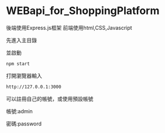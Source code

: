 # WEBapi_for_ShoppingPlatform

後端使用Express.js框架 前端使用html,CSS,Javascript


先進入主目錄

並啟動
```cmd
npm start
```

打開瀏覽器輸入
```cmd
http://127.0.0.1:3000
```

可以註冊自己的帳號，或使用預設帳號

帳號:admin

密碼:password
